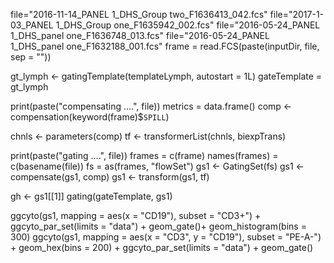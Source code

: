 file="2016-11-14_PANEL 1_DHS_Group two_F1636413_042.fcs"
file="2017-1-03_PANEL 1_DHS_Group one_F1635942_002.fcs"
file="2016-05-24_PANEL 1_DHS_panel one_F1636748_013.fcs"
file="2016-05-24_PANEL 1_DHS_panel one_F1632188_001.fcs"
frame = read.FCS(paste(inputDir, file, sep = ""))

gt_lymph <-
    gatingTemplate(templateLymph, autostart = 1L)
    gateTemplate = gt_lymph
    
print(paste("compensating ....", file))
metrics = data.frame()
comp <- compensation(keyword(frame)$`SPILL`)

chnls <- parameters(comp)
tf <- transformerList(chnls, biexpTrans)

print(paste("gating ....", file))
frames = c(frame)
names(frames) = c(basename(file))
fs =  as(frames, "flowSet")
gs1 <- GatingSet(fs)
gs1 <- compensate(gs1, comp)
gs1 <- transform(gs1, tf)

gh <- gs1[[1]]
gating(gateTemplate, gs1)

ggcyto(gs1,
       mapping = aes(x = "CD19"),
       subset = "CD3+") + ggcyto_par_set(limits = "data") + geom_gate()+ geom_histogram(bins = 300) 
ggcyto(gs1,
       mapping = aes(x = "CD3", y = "CD19"),
       subset = "PE-A-") +
    geom_hex(bins = 200) + ggcyto_par_set(limits = "data") + geom_gate()
 

